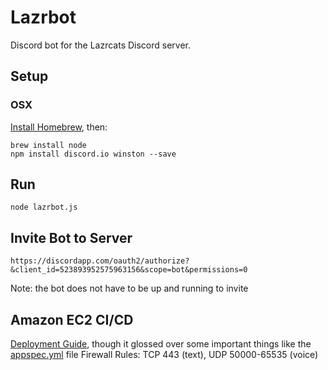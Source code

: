 # Lazrbot
Discord bot for the Lazrcats Discord server.


## Setup

### OSX
[Install Homebrew](https://brew.sh/), then:
```
brew install node
npm install discord.io winston --save
```


## Run
`node lazrbot.js`


## Invite Bot to Server
`https://discordapp.com/oauth2/authorize?&client_id=523893952575963156&scope=bot&permissions=0`

Note: the bot does not have to be up and running to invite

## Amazon EC2 CI/CD
[Deployment Guide](https://medium.com/@itsdavidthai/comprehensive-aws-ec2-deployment-with-travisci-guide-7cafa9c754fc),
though it glossed over some important things like the [appspec.yml](https://docs.aws.amazon.com/codedeploy/latest/userguide/application-revisions-appspec-file.html?icmpid=docs_acd_console) file
Firewall Rules: TCP 443 (text), UDP 50000-65535 (voice)
